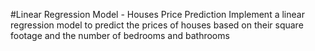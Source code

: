 #Linear Regression Model - Houses Price Prediction
Implement a linear regression model to predict the prices of houses based on their square footage and the number of bedrooms and bathrooms
